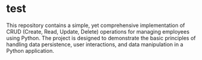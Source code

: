 # test
This repository contains a simple, yet comprehensive implementation of CRUD (Create, Read, Update, Delete) operations for managing employees using Python. The project is designed to demonstrate the basic principles of handling data persistence, user interactions, and data manipulation in a Python application.
